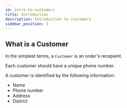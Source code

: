 ```yaml
---
id: intro-to-customers
title: Introduction
description: Introduction to customers
sidebar_position: 1
---
```


## What is a Customer

In the simplest terms, a `Customer` is an order's recepient.

Each customer should have a unique phone number.

A customer is identified by the following information:
- Name
- Phone number
- Address
- District


